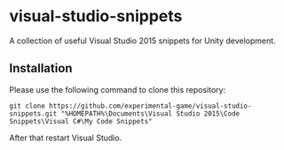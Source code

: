 # visual-studio-snippets
A collection of useful Visual Studio 2015 snippets for Unity development.

## Installation

Please use the following command to clone this repository:

```
git clone https://github.com/experimental-game/visual-studio-snippets.git "%HOMEPATH%\Documents\Visual Studio 2015\Code Snippets\Visual C#\My Code Snippets"
```

After that restart Visual Studio.
